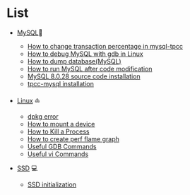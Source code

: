 # List 


- [MySQL](https://github.com/kyongs/How-To/tree/main/MySQL)👻
  - [How to change transaction percentage in mysql-tpcc](https://github.com/kyongs/How-To/blob/main/MySQL/how_to_change_transaction_percentage_in_mysql_tpcc.md)
  - [How to debug MySQL with gdb in Linux](https://github.com/kyongs/How-To/blob/main/MySQL/how_to_debug_mysql_with_gdb.md)
  - [How to dump database(MySQL)](https://github.com/kyongs/How-To/blob/main/MySQL/how_to_dump_database.md)
  - [How to run MySQL after code modification](https://github.com/kyongs/How-To/blob/main/MySQL/how_to_run_mysql_after_code_modification.md)
  - [MySQL 8.0.28 source code installation](https://github.com/kyongs/How-To/blob/main/MySQL/mysql_8_0_28_installation_with_source_code.md)
  - [tpcc-mysql installation](https://github.com/kyongs/How-To/blob/main/MySQL/tpcc_mysql_installation.md)
  
- [Linux](https://github.com/kyongs/How-To/tree/main/Linux) ⛵️
  - [dpkg error](https://github.com/kyongs/How-To/blob/main/Linux/dpkg_error.md)
  - [How to mount a device](https://github.com/kyongs/How-To/blob/main/Linux/how_to_mount_a_device.md)
  - [How to Kill a Process](https://github.com/kyongs/How-To/blob/main/Linux/how_to_kill_process.md)
  - [How to create perf flame graph](https://github.com/kyongs/How-To/blob/main/Linux/perf.md)
  - [Useful GDB Commands](https://github.com/kyongs/How-To/blob/main/Linux/useful_gdb_commands.md)
  - [Useful vi Commands](https://github.com/kyongs/How-To/blob/main/Linux/vi_command.md)
  
 
  
- [SSD](https://github.com/kyongs/How-To/tree/main/SSD) 💻
  - [SSD initialization](https://github.com/kyongs/How-To/blob/main/SSD/SSD_initialization.md)
